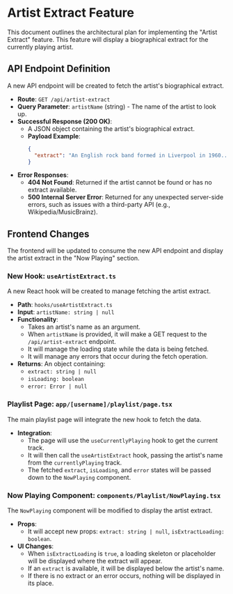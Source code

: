 # Artist Extract Feature

This document outlines the architectural plan for implementing the "Artist Extract" feature. This feature will display a biographical extract for the currently playing artist.

## API Endpoint Definition

A new API endpoint will be created to fetch the artist's biographical extract.

*   **Route**: `GET /api/artist-extract`
*   **Query Parameter**: `artistName` (string) - The name of the artist to look up.
*   **Successful Response (200 OK)**:
    *   A JSON object containing the artist's biographical extract.
    *   **Payload Example**:
        ```json
        {
          "extract": "An English rock band formed in Liverpool in 1960..."
        }
        ```
*   **Error Responses**:
    *   **404 Not Found**: Returned if the artist cannot be found or has no extract available.
    *   **500 Internal Server Error**: Returned for any unexpected server-side errors, such as issues with a third-party API (e.g., Wikipedia/MusicBrainz).

## Frontend Changes

The frontend will be updated to consume the new API endpoint and display the artist extract in the "Now Playing" section.

### New Hook: `useArtistExtract.ts`

A new React hook will be created to manage fetching the artist extract.

*   **Path**: `hooks/useArtistExtract.ts`
*   **Input**: `artistName: string | null`
*   **Functionality**:
    *   Takes an artist's name as an argument.
    *   When `artistName` is provided, it will make a GET request to the `/api/artist-extract` endpoint.
    *   It will manage the loading state while the data is being fetched.
    *   It will manage any errors that occur during the fetch operation.
*   **Returns**: An object containing:
    *   `extract: string | null`
    *   `isLoading: boolean`
    *   `error: Error | null`

### Playlist Page: `app/[username]/playlist/page.tsx`

The main playlist page will integrate the new hook to fetch the data.

*   **Integration**:
    *   The page will use the `useCurrentlyPlaying` hook to get the current track.
    *   It will then call the `useArtistExtract` hook, passing the artist's name from the `currentlyPlaying` track.
    *   The fetched `extract`, `isLoading`, and `error` states will be passed down to the `NowPlaying` component.

### Now Playing Component: `components/Playlist/NowPlaying.tsx`

The `NowPlaying` component will be modified to display the artist extract.

*   **Props**:
    *   It will accept new props: `extract: string | null`, `isExtractLoading: boolean`.
*   **UI Changes**:
    *   When `isExtractLoading` is `true`, a loading skeleton or placeholder will be displayed where the extract will appear.
    *   If an `extract` is available, it will be displayed below the artist's name.
    *   If there is no extract or an error occurs, nothing will be displayed in its place.